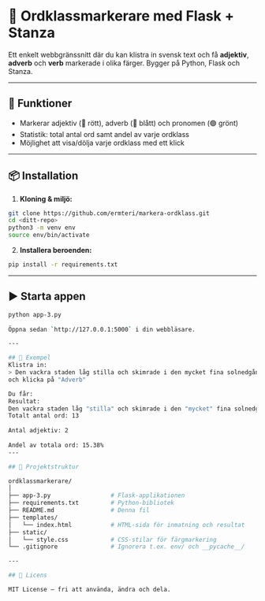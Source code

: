 # 🧠 Ordklassmarkerare med Flask + Stanza

Ett enkelt webbgränssnitt där du kan klistra in svensk text och få **adjektiv**, **adverb** och **verb** markerade i olika färger. Bygger på Python, Flask och Stanza.

---

## 🚀 Funktioner

- Markerar adjektiv (🔴 rött), adverb (🔵 blått) och pronomen (🟢 grönt)
- Statistik: total antal ord samt andel av varje ordklass
- Möjlighet att visa/dölja varje ordklass med ett klick

---

## 📦 Installation

1. **Kloning & miljö:**

```bash
git clone https://github.com/ermteri/markera-ordklass.git
cd <ditt-repo>
python3 -m venv env
source env/bin/activate
```

2. **Installera beroenden:**

```bash
pip install -r requirements.txt
```

---

## ▶️ Starta appen

```bash
python app-3.py
 
Öppna sedan `http://127.0.0.1:5000` i din webbläsare.

---

## 📝 Exempel
Klistra in:  
> Den vackra staden låg stilla och skimrade i den mycket fina solnedgången.  
och klicka på "Adverb"

Du får:  
Resultat:  
Den vackra staden låg "stilla" och skimrade i den "mycket" fina solnedgången.  
Totalt antal ord: 13  
  
Antal adjektiv: 2  
  
Andel av totala ord: 15.38%  
---

## 🧾 Projektstruktur

ordklassmarkerare/
│
├── app-3.py                 # Flask-applikationen
├── requirements.txt         # Python-bibliotek
├── README.md                # Denna fil  
├── templates/
│   └── index.html           # HTML-sida för inmatning och resultat  
├── static/
│   └── style.css            # CSS-stilar för färgmarkering
└── .gitignore               # Ignorera t.ex. env/ och __pycache__/

---

## 📖 Licens

MIT License – fri att använda, ändra och dela.
